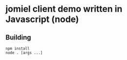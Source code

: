 # jomiel client demo written in Javascript (node)

## Building

```shell
npm install
node . [args ...]
```
